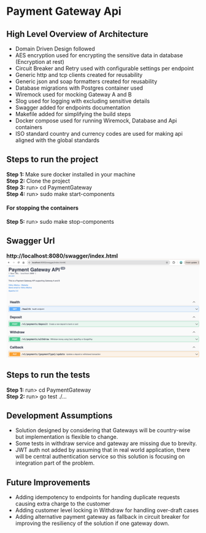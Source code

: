 # Payment Gateway Api
## High Level Overview of Architecture
- Domain Driven Design followed 
- AES encryption used for encrypting the sensitive data in database (Encryption at rest)
- Circuit Breaker and Retry used with configurable settings per endpoint
- Generic http and tcp clients created for reusability
- Generic json and soap formatters created for reusability
- Database migrations with Postgres container used 
- Wiremock used for mocking Gateway A and B
- Slog used for logging with excluding sensitive details
- Swagger added for endpoints documentation
- Makefile added for simplifying the build steps
- Docker compose used for running Wiremock, Database and Api containers 
- ISO standard country and currency codes are used for making api aligned with the global standards

## Steps to run the project
**Step 1:** Make sure docker installed in your machine  <br />
**Step 2:** Clone the project  <br />
**Step 3:** run> cd PaymentGateway <br />
**Step 4:** run> sudo make start-components <br />
#### For stopping the containers
**Step 5:** run> sudo make stop-components 

## Swagger Url
**http://localhost:8080/swagger/index.html**
![img.png](img.png)

## Steps to run the tests
**Step 1:** run> cd PaymentGateway <br />
**Step 2:** run> go test ./...
## Development Assumptions
- Solution designed by considering that Gateways will be country-wise
  but implementation is flexible to change.
- Some tests in withdraw service and gateway are missing due to brevity.
- JWT auth not added by assuming that in real world application, there 
  will be central authentication service so this solution is focusing on 
  integration part of the problem.

## Future Improvements
- Adding idempotency to endpoints for handing duplicate requests causing extra charge to the customer
- Adding customer level locking in Withdraw for handling over-draft cases
- Adding alternative payment gateway as fallback in circuit breaker for improving the resiliency of the solution if one gateway down.
